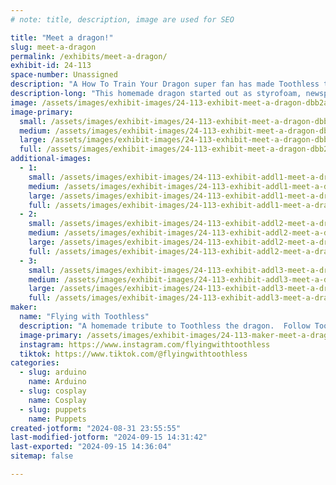 ```yaml
---
# note: title, description, image are used for SEO

title: "Meet a dragon!"
slug: meet-a-dragon
permalink: /exhibits/meet-a-dragon/
exhibit-id: 24-113
space-number: Unassigned
description: "A How To Train Your Dragon super fan has made Toothless the dragon!"
description-long: "This homemade dragon started out as styrofoam, newspaper, and 200 lbs of clay!  Now he can’t wait to smile for photos and make new friends at Maker Faire!"
image: /assets/images/exhibit-images/24-113-exhibit-meet-a-dragon-dbb2a71a-c249-48f3-a470-89e4d867524e-large.jpeg
image-primary: 
  small: /assets/images/exhibit-images/24-113-exhibit-meet-a-dragon-dbb2a71a-c249-48f3-a470-89e4d867524e-small.jpeg
  medium: /assets/images/exhibit-images/24-113-exhibit-meet-a-dragon-dbb2a71a-c249-48f3-a470-89e4d867524e-medium.jpeg
  large: /assets/images/exhibit-images/24-113-exhibit-meet-a-dragon-dbb2a71a-c249-48f3-a470-89e4d867524e-large.jpeg
  full: /assets/images/exhibit-images/24-113-exhibit-meet-a-dragon-dbb2a71a-c249-48f3-a470-89e4d867524e-full.jpeg
additional-images: 
  - 1:
    small: /assets/images/exhibit-images/24-113-exhibit-addl1-meet-a-dragon-06817e6c-5691-483b-8483-1b1e6e29daf1-small.jpeg
    medium: /assets/images/exhibit-images/24-113-exhibit-addl1-meet-a-dragon-06817e6c-5691-483b-8483-1b1e6e29daf1-medium.jpeg
    large: /assets/images/exhibit-images/24-113-exhibit-addl1-meet-a-dragon-06817e6c-5691-483b-8483-1b1e6e29daf1-large.jpeg
    full: /assets/images/exhibit-images/24-113-exhibit-addl1-meet-a-dragon-06817e6c-5691-483b-8483-1b1e6e29daf1-full.jpeg
  - 2:
    small: /assets/images/exhibit-images/24-113-exhibit-addl2-meet-a-dragon-4e219693-d1f7-43a5-9100-87dce97446b6-small.jpeg
    medium: /assets/images/exhibit-images/24-113-exhibit-addl2-meet-a-dragon-4e219693-d1f7-43a5-9100-87dce97446b6-medium.jpeg
    large: /assets/images/exhibit-images/24-113-exhibit-addl2-meet-a-dragon-4e219693-d1f7-43a5-9100-87dce97446b6-large.jpeg
    full: /assets/images/exhibit-images/24-113-exhibit-addl2-meet-a-dragon-4e219693-d1f7-43a5-9100-87dce97446b6-full.jpeg
  - 3:
    small: /assets/images/exhibit-images/24-113-exhibit-addl3-meet-a-dragon-5f1ac76b-b4b3-44cb-a93e-82cfb09dc91f-small.jpeg
    medium: /assets/images/exhibit-images/24-113-exhibit-addl3-meet-a-dragon-5f1ac76b-b4b3-44cb-a93e-82cfb09dc91f-medium.jpeg
    large: /assets/images/exhibit-images/24-113-exhibit-addl3-meet-a-dragon-5f1ac76b-b4b3-44cb-a93e-82cfb09dc91f-large.jpeg
    full: /assets/images/exhibit-images/24-113-exhibit-addl3-meet-a-dragon-5f1ac76b-b4b3-44cb-a93e-82cfb09dc91f-full.jpeg
maker: 
  name: "Flying with Toothless"
  description: "A homemade tribute to Toothless the dragon.  Follow Toothless’ adventures online @FlyingWithToothless."
  image-primary: /assets/images/exhibit-images/24-113-maker-meet-a-dragon-6e65458d-4a01-4e5d-8164-1c44fe3cf9c6-medium.jpeg
  instagram: https://www.instagram.com/flyingwithtoothless
  tiktok: https://www.tiktok.com/@flyingwithtoothless
categories: 
  - slug: arduino
    name: Arduino
  - slug: cosplay
    name: Cosplay
  - slug: puppets
    name: Puppets
created-jotform: "2024-08-31 23:55:55"
last-modified-jotform: "2024-09-15 14:31:42"
last-exported: "2024-09-15 14:36:04"
sitemap: false

---
```

